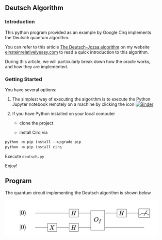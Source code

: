 
## Deutsch Algorithm

### Introduction


This python program provided as an example by Google Cirq implements the Deutsch quantum algorithm.

You can refer to this article [The Deutsch-Jozsa algorithm](https://einsteinrelativelyeasy.com/index.php/quantum-mechanics/168-the-deutsch-jozsa-algorithm) on my website [einsteinrelativelyeasy.com](https://einsteinrelativelyeasy.com/) to read a quick introduction to this algorithm.

During this article, we will particularly break down how the oracle works, and how they are implemented.

### Getting Started

You have several options:

 1. The simplest way of executing the algorithm is to execute the Python Jupyter notebook remotely on a machine by clicking the icon [![Binder](https://mybinder.org/badge_logo.svg)](https://mybinder.org/v2/gh/cyrilondon/quantum-mechanics-python/master)
   
 2. If you have Python installed on your local computer
      
     - clone the project
 
     - install Cirq via 
    
```python   
python -m pip install --upgrade pip
python -m pip install cirq
```

Execute `deutsch.py`

Enjoy!

## Program

The quantum circuit implementing the Deutsch algorithm is shown below

<img src="images/deutsch_circuit.png"/>

